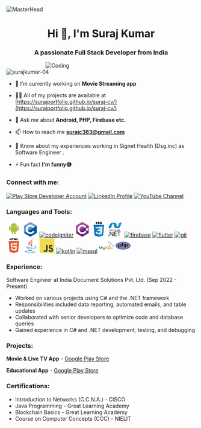 ![MasterHead](https://lh3.googleusercontent.com/FCTJV2u4ETqtkvFn0I1fY184UbdpWhqpAyyV6w7732ookhFnbAF_gBaWMNfAw28z_GhVeZmQIY7jbUuDlFEjWWv6ldLe7FvrJg4=w911)

<h1 align="center">Hi 👋, I'm Suraj Kumar</h1>
<h3 align="center">A passionate Full Stack Developer from India</h3>
<img align="right" alt="Coding" width="400" src="https://media.tenor.com/NOYF3f82b_gAAAAC/programmer.gif">

<p align="left"> <img src="https://komarev.com/ghpvc/?username=surajkumar-04&label=Profile%20views&color=0e75b6&style=flat" alt="surajkumar-04" /> </p>

- 🔭 I’m currently working on **Movie Streaming app**

- 👨‍💻 All of my projects are available at [https://surajportfolio.github.io/suraj-cv/](https://surajportfolio.github.io/suraj-cv/)

- 💬 Ask me about **Android, PHP, Firebase etc.**

- 📫 How to reach me **surajc383@gmail.com**

- 📄 Know about my experiences working in Signet Health (Dsg.inc) as Software Engineer .

- ⚡ Fun fact **I'm funny😅**

<h3 align="left">Connect with me:</h3>
<p align="left">
<a href="https://play.google.com/store/developer?id=stechtricker" target="blank"><img align="center" src="https://raw.githubusercontent.com/rahuldkjain/github-profile-readme-generator/master/src/images/icons/Social/devto.svg" alt="Play Store Developer Account" height="30" width="40" /></a>
<a href="https://www.linkedin.com/in/suraj-kumar-9971241276-/" target="blank"><img align="center" src="https://raw.githubusercontent.com/rahuldkjain/github-profile-readme-generator/master/src/images/icons/Social/linked-in-alt.svg" alt="LinkedIn Profile" height="30" width="40" /></a>
<a href="https://www.youtube.com/channel/UC-V6d00xBQveUUZ3IK7rb4Q" target="blank"><img align="center" src="https://raw.githubusercontent.com/rahuldkjain/github-profile-readme-generator/master/src/images/icons/Social/youtube.svg" alt="YouTube Channel" height="30" width="40" /></a>
</p>

<h3 align="left">Languages and Tools:</h3>
<p align="left">
<a href="https://developer.android.com" target="_blank"><img src="https://raw.githubusercontent.com/devicons/devicon/master/icons/android/android-original-wordmark.svg" alt="android" width="40" height="40"/></a>
<a href="https://www.cprogramming.com/" target="_blank"><img src="https://raw.githubusercontent.com/devicons/devicon/master/icons/c/c-original.svg" alt="c" width="40" height="40"/></a>
<a href="https://codeigniter.com" target="_blank"><img src="https://cdn.worldvectorlogo.com/logos/codeigniter.svg" alt="codeigniter" width="40" height="40"/></a>
<a href="https://www.w3schools.com/cs/" target="_blank"><img src="https://raw.githubusercontent.com/devicons/devicon/master/icons/csharp/csharp-original.svg" alt="csharp" width="40" height="40"/></a>
<a href="https://www.w3schools.com/css/" target="_blank"><img src="https://raw.githubusercontent.com/devicons/devicon/master/icons/css3/css3-original-wordmark.svg" alt="css3" width="40" height="40"/></a>
<a href="https://dotnet.microsoft.com/" target="_blank"><img src="https://raw.githubusercontent.com/devicons/devicon/master/icons/dot-net/dot-net-original-wordmark.svg" alt="dotnet" width="40" height="40"/></a>
<a href="https://firebase.google.com/" target="_blank"><img src="https://www.vectorlogo.zone/logos/firebase/firebase-icon.svg" alt="firebase" width="40" height="40"/></a>
<a href="https://flutter.dev" target="_blank"><img src="https://www.vectorlogo.zone/logos/flutterio/flutterio-icon.svg" alt="flutter" width="40" height="40"/></a>
<a href="https://git-scm.com/" target="_blank"><img src="https://www.vectorlogo.zone/logos/git-scm/git-scm-icon.svg" alt="git" width="40" height="40"/></a>
<a href="https://www.w3.org/html/" target="_blank"><img src="https://raw.githubusercontent.com/devicons/devicon/master/icons/html5/html5-original-wordmark.svg" alt="html5" width="40" height="40"/></a>
<a href="https://www.java.com" target="_blank"><img src="https://raw.githubusercontent.com/devicons/devicon/master/icons/java/java-original.svg" alt="java" width="40" height="40"/></a>
<a href="https://developer.mozilla.org/en-US/docs/Web/JavaScript" target="_blank"><img src="https://raw.githubusercontent.com/devicons/devicon/master/icons/javascript/javascript-original.svg" alt="javascript" width="40" height="40"/></a>
<a href="https://kotlinlang.org" target="_blank"><img src="https://www.vectorlogo.zone/logos/kotlinlang/kotlinlang-icon.svg" alt="kotlin" width="40" height="40"/></a>
<a href="https://www.microsoft.com/en-us/sql-server" target="_blank"><img src="https://www.svgrepo.com/show/303229/microsoft-sql-server-logo.svg" alt="mssql" width="40" height="40"/></a>
<a href="https://www.mysql.com/" target="_blank"><img src="https://raw.githubusercontent.com/devicons/devicon/master/icons/mysql/mysql-original-wordmark.svg" alt="mysql" width="40" height="40"/></a>
<a href="https://www.php.net" target="_blank"><img src="https://raw.githubusercontent.com/devicons/devicon/master/icons/php/php-original.svg" alt="php" width="40" height="40"/></a>
</p>

<h3 align="left">Experience:</h3>
<p>Software Engineer at India Document Solutions Pvt. Ltd. (Sep 2022 - Present)</p>
<ul>
    <li>Worked on various projects using C# and the .NET framework</li>
    <li>Responsibilities included data reporting, automated emails, and table updates</li>
    <li>Collaborated with senior developers to optimize code and database queries</li>
    <li>Gained experience in C# and .NET development, testing, and debugging</li>
</ul>

<h3 align="left">Projects:</h3>
<p><strong>Movie & Live TV App</strong> - <a href="https://play.google.com/store/apps/details?id=com.stechtricker.movie_tv" target="_blank">Google Play Store</a></p>
<p><strong>Educational App</strong> - <a href="https://play.google.com/store/apps/details?id=stechtricker.sachu24_myassistant" target="_blank">Google Play Store</a></p>

<h3 align="left">Certifications:</h3>
<ul>
    <li>Introduction to Networks (C.C.N.A.) - CISCO</li>
    <li>Java Programming - Great Learning Academy</li>
    <li>Blockchain Basics - Great Learning Academy</li>
    <li>Course on Computer Concepts (CCC) - NIELIT</li>
</ul>
